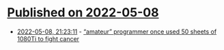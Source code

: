 # [Published on 2022-05-08](index.md)

* [2022-05-08, 21:23:11](https://news.ycombinator.com/item?id=31308259) - [“amateur” programmer once used 50 sheets of 1080Ti to fight cancer](https://gamingsym.in/this-amateur-programmer-once-used-50-sheets-of-1080ti-to-fight-cancer/)
